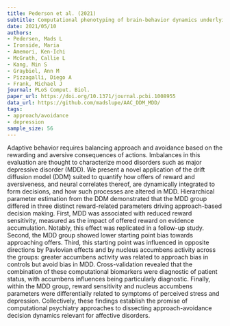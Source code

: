 ```yaml
---
title: Pederson et al. (2021)
subtitle: Computational phenotyping of brain-behavior dynamics underlying approach-avoidance conflict in major depressive disorder
date: 2021/05/10
authors:
- Pedersen, Mads L
- Ironside, Maria
- Amemori, Ken-Ichi
- McGrath, Callie L
- Kang, Min S
- Graybiel, Ann M
- Pizzagalli, Diego A
- Frank, Michael J
journal: PLoS Comput. Biol.
paper_url: https://doi.org/10.1371/journal.pcbi.1008955
data_url: https://github.com/madslupe/AAC_DDM_MDD/
tags:
- approach/avoidance
- depression
sample_size: 56
---
```


Adaptive behavior requires balancing approach and avoidance based on the rewarding and aversive consequences of actions. Imbalances in this evaluation are thought to characterize mood disorders such as major depressive disorder (MDD). We present a novel application of the drift diffusion model (DDM) suited to quantify how offers of reward and aversiveness, and neural correlates thereof, are dynamically integrated to form decisions, and how such processes are altered in MDD. Hierarchical parameter estimation from the DDM demonstrated that the MDD group differed in three distinct reward-related parameters driving approach-based decision making. First, MDD was associated with reduced reward sensitivity, measured as the impact of offered reward on evidence accumulation. Notably, this effect was replicated in a follow-up study. Second, the MDD group showed lower starting point bias towards approaching offers. Third, this starting point was influenced in opposite directions by Pavlovian effects and by nucleus accumbens activity across the groups: greater accumbens activity was related to approach bias in controls but avoid bias in MDD. Cross-validation revealed that the combination of these computational biomarkers were diagnostic of patient status, with accumbens influences being particularly diagnostic. Finally, within the MDD group, reward sensitivity and nucleus accumbens parameters were differentially related to symptoms of perceived stress and depression. Collectively, these findings establish the promise of computational psychiatry approaches to dissecting approach-avoidance decision dynamics relevant for affective disorders.
